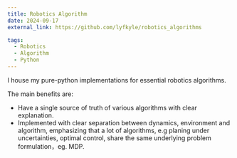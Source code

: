 ```yaml
---
title: Robotics Algorithm
date: 2024-09-17
external_link: https://github.com/lyfkyle/robotics_algorithms

tags:
  - Robotics
  - Algorithm
  - Python
---
```


I house my pure-python implementations for essential robotics algorithms.

The main benefits are:

- Have a single source of truth of various algorithms with clear explanation.
- Implemented with clear separation between dynamics, environment and algorithm, emphasizing that a lot of algorithms, e.g planing under uncertainties, optimal control, share the same underlying problem formulation，eg. MDP.
